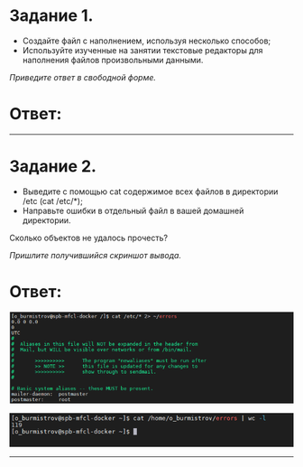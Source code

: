 # Задание 1.
* Создайте файл с наполнением, используя несколько способов;  
* Используйте изученные на занятии текстовые редакторы для наполнения файлов произвольными данными.  

*Приведите ответ в свободной форме.*

# Ответ:  

---

# Задание 2.
* Выведите с помощью cat содержимое всех файлов в директории /etc (cat /etc/*);  
* Направьте ошибки в отдельный файл в вашей домашней директории.  

Сколько объектов не удалось прочесть?

*Пришлите получившийся скриншот вывода.*  

# Ответ:  
![pic1](1.PNG)  

![pic2](2.PNG)  

---

